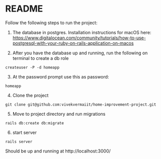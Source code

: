 # README
Follow the following steps to run the project:

1) The database in postgres.
Installation instructions for macOS here:
https://www.digitalocean.com/community/tutorials/how-to-use-postgresql-with-your-ruby-on-rails-application-on-macos

2) After you have the database up and running, run the following on terminal to create a db role

`createuser -P -d homeapp`

3) At the password prompt use this as password:

`homeapp`

4) Clone the project

`git clone git@github.com:vivekvermaiit/home-improvement-project.git`

5) Move to project directory and run migrations

`rails db:create db:migrate`

6) start server

`rails server`

Should be up and running at
http://localhost:3000/

